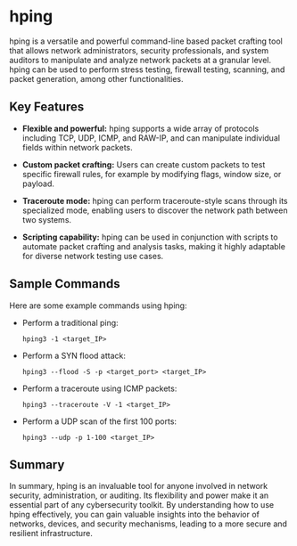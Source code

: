 # hping

hping is a versatile and powerful command-line based packet crafting tool that allows network administrators, security professionals, and system auditors to manipulate and analyze network packets at a granular level. hping can be used to perform stress testing, firewall testing, scanning, and packet generation, among other functionalities.

## Key Features

- **Flexible and powerful:** hping supports a wide array of protocols including TCP, UDP, ICMP, and RAW-IP, and can manipulate individual fields within network packets.

- **Custom packet crafting:** Users can create custom packets to test specific firewall rules, for example by modifying flags, window size, or payload.

- **Traceroute mode:** hping can perform traceroute-style scans through its specialized mode, enabling users to discover the network path between two systems.

- **Scripting capability:** hping can be used in conjunction with scripts to automate packet crafting and analysis tasks, making it highly adaptable for diverse network testing use cases.

## Sample Commands

Here are some example commands using hping:

- Perform a traditional ping:

  ```
  hping3 -1 <target_IP>
  ```

- Perform a SYN flood attack:

  ```
  hping3 --flood -S -p <target_port> <target_IP>
  ```

- Perform a traceroute using ICMP packets:

  ```
  hping3 --traceroute -V -1 <target_IP>
  ```

- Perform a UDP scan of the first 100 ports:
  ```
  hping3 --udp -p 1-100 <target_IP>
  ```

## Summary

In summary, hping is an invaluable tool for anyone involved in network security, administration, or auditing. Its flexibility and power make it an essential part of any cybersecurity toolkit. By understanding how to use hping effectively, you can gain valuable insights into the behavior of networks, devices, and security mechanisms, leading to a more secure and resilient infrastructure.